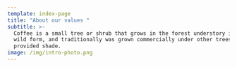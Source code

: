 ```yaml
---
template: index-page
title: "About our values "
subtitle: >-
  Coffee is a small tree or shrub that grows in the forest understory in its
  wild form, and traditionally was grown commercially under other trees that
  provided shade.
image: /img/intro-photo.png
---
```

